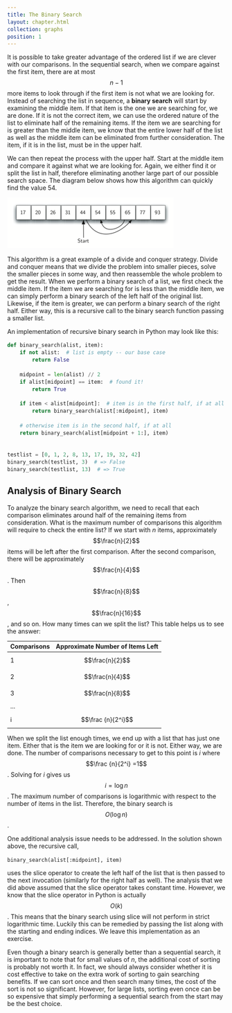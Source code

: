 ```yaml
---
title: The Binary Search
layout: chapter.html
collection: graphs
position: 1
---
```


It is possible to take greater advantage of the ordered list if we are
clever with our comparisons. In the sequential search, when we compare
against the first item, there are at most $$n-1$$ more items to look
through if the first item is not what we are looking for. Instead of
searching the list in sequence, a **binary search** will start by
examining the middle item. If that item is the one we are searching for,
we are done. If it is not the correct item, we can use the ordered
nature of the list to eliminate half of the remaining items. If the item
we are searching for is greater than the middle item, we know that the
entire lower half of the list as well as the middle item can be
eliminated from further consideration. The item, if it is in the list,
must be in the upper half.

We can then repeat the process with the upper half. Start at the middle
item and compare it against what we are looking for. Again, we either
find it or split the list in half, therefore eliminating another large
part of our possible search space. The diagram below shows
how this algorithm can quickly find the value 54.

![Binary Search of an Ordered List of Integers](figures/binary-search.png)

This algorithm is
a great example of a divide and conquer strategy. Divide and conquer
means that we divide the problem into smaller pieces, solve the smaller
pieces in some way, and then reassemble the whole problem to get the
result. When we perform a binary search of a list, we first check the
middle item. If the item we are searching for is less than the middle
item, we can simply perform a binary search of the left half of the
original list. Likewise, if the item is greater, we can perform a binary
search of the right half. Either way, this is a recursive call to the
binary search function passing a smaller list.

An implementation of recursive binary search in Python may look like this:

```python
def binary_search(alist, item):
    if not alist:  # list is empty -- our base case
        return False

    midpoint = len(alist) // 2
    if alist[midpoint] == item:  # found it!
        return True

    if item < alist[midpoint]:  # item is in the first half, if at all
        return binary_search(alist[:midpoint], item)

    # otherwise item is in the second half, if at all
    return binary_search(alist[midpoint + 1:], item)


testlist = [0, 1, 2, 8, 13, 17, 19, 32, 42]
binary_search(testlist, 3)  # => False
binary_search(testlist, 13)  # => True
```

Analysis of Binary Search
-------------------------

To analyze the binary search algorithm, we need to recall that each
comparison eliminates around half of the remaining items from
consideration. What is the maximum number of comparisons this algorithm
will require to check the entire list? If we start with *n* items, approximately
$$\frac{n}{2}$$ items will be left after the first comparison. After the
second comparison, there will be approximately $$\frac{n}{4}$$. Then
$$\frac{n}{8}$$, $$\frac{n}{16}$$, and so on. How many times can we split
the list? This table helps us to see the
answer:

Comparisons | Approximate Number of Items Left
--- | ---
1 |  $$\frac{n}{2}$$
2 |  $$\frac{n}{4}$$
3 |  $$\frac{n}{8}$$
... |
i  | $$\frac {n}{2^i}$$

When we split the list enough times, we end up with a list that has just
one item. Either that is the item we are looking for or it is not.
Either way, we are done. The number of comparisons necessary to get to
this point is *i* where $$\frac {n}{2^i} =1$$. Solving for *i* gives us
$$i=\log n$$. The maximum number of comparisons is logarithmic with
respect to the number of items in the list. Therefore, the binary search
is $$O(\log n)$$.

One additional analysis issue needs to be addressed. In the
solution shown above, the recursive call,

`binary_search(alist[:midpoint], item)`

uses the slice operator to create the left half of the list that is then
passed to the next invocation (similarly for the right half as well).
The analysis that we did above assumed that the slice operator takes
constant time. However, we know that the slice operator in Python is
actually $$O(k)$$. This means that the binary search using slice will not
perform in strict logarithmic time. Luckily this can be remedied by
passing the list along with the starting and ending indices. We
leave this implementation as an exercise.

Even though a binary search is generally better than a sequential
search, it is important to note that for small values of *n*, the
additional cost of sorting is probably not worth it. In fact, we should
always consider whether it is cost effective to take on the extra work
of sorting to gain searching benefits. If we can sort once and then
search many times, the cost of the sort is not so significant. However,
for large lists, sorting even once can be so expensive that simply
performing a sequential search from the start may be the best choice.
